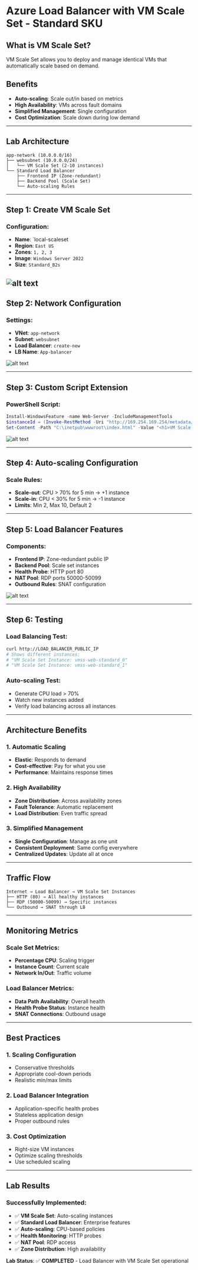 # Azure Load Balancer with VM Scale Set - Standard SKU

## What is VM Scale Set?
VM Scale Set allows you to deploy and manage identical VMs that automatically scale based on demand.

## Benefits
- **Auto-scaling**: Scale out/in based on metrics
- **High Availability**: VMs across fault domains
- **Simplified Management**: Single configuration
- **Cost Optimization**: Scale down during low demand

---

## Lab Architecture

```
app-network (10.0.0.0/16)
├── websubnet (10.0.0.0/24)
│   └── VM Scale Set (2-10 instances)
└── Standard Load Balancer
    ├── Frontend IP (Zone-redundant)
    ├── Backend Pool (Scale Set)
    └── Auto-scaling Rules
```

---

## Step 1: Create VM Scale Set

### Configuration:
- **Name**: `local-scaleset
- **Region**: `East US`
- **Zones**: `1, 2, 3`
- **Image**: `Windows Server 2022`
- **Size**: `Standard_B2s`

![alt text](image.png)
---

## Step 2: Network Configuration

### Settings:
- **VNet**: `app-network`
- **Subnet**: `websubnet`
- **Load Balancer**: `create-new`
- **LB Name**: `App-balancer`

![alt text](image-1.png)

---

## Step 3: Custom Script Extension

### PowerShell Script:
```powershell
Install-WindowsFeature -name Web-Server -IncludeManagementTools
$instanceId = (Invoke-RestMethod -Uri "http://169.254.169.254/metadata/instance/compute/name?api-version=2021-02-01" -Headers @{"Metadata"="true"})
Set-Content -Path "C:\inetpub\wwwroot\index.html" -Value "<h1>VM Scale Set Instance: $instanceId</h1>"
```

![alt text](image-2.png)

---

## Step 4: Auto-scaling Configuration

### Scale Rules:
- **Scale-out**: CPU > 70% for 5 min → +1 instance
- **Scale-in**: CPU < 30% for 5 min → -1 instance
- **Limits**: Min 2, Max 10, Default 2



---

## Step 5: Load Balancer Features

### Components:
- **Frontend IP**: Zone-redundant public IP
- **Backend Pool**: Scale set instances
- **Health Probe**: HTTP port 80
- **NAT Pool**: RDP ports 50000-50099
- **Outbound Rules**: SNAT configuration

![alt text](image-3.png)

---

## Step 6: Testing

### Load Balancing Test:
```bash
curl http://LOAD_BALANCER_PUBLIC_IP
# Shows different instances:
# "VM Scale Set Instance: vmss-web-standard_0"
# "VM Scale Set Instance: vmss-web-standard_1"
```

### Auto-scaling Test:
- Generate CPU load > 70%
- Watch new instances added
- Verify load balancing across all instances

---

## Architecture Benefits

### 1. Automatic Scaling
- **Elastic**: Responds to demand
- **Cost-effective**: Pay for what you use
- **Performance**: Maintains response times

### 2. High Availability
- **Zone Distribution**: Across availability zones
- **Fault Tolerance**: Automatic replacement
- **Load Distribution**: Even traffic spread

### 3. Simplified Management
- **Single Configuration**: Manage as one unit
- **Consistent Deployment**: Same config everywhere
- **Centralized Updates**: Update all at once

---

## Traffic Flow

```
Internet → Load Balancer → VM Scale Set Instances
├── HTTP (80) → All healthy instances
├── RDP (50000-50099) → Specific instances
└── Outbound → SNAT through LB
```

---

## Monitoring Metrics

### Scale Set Metrics:
- **Percentage CPU**: Scaling trigger
- **Instance Count**: Current scale
- **Network In/Out**: Traffic volume

### Load Balancer Metrics:
- **Data Path Availability**: Overall health
- **Health Probe Status**: Instance health
- **SNAT Connections**: Outbound usage

---

## Best Practices

### 1. Scaling Configuration
- Conservative thresholds
- Appropriate cool-down periods
- Realistic min/max limits

### 2. Load Balancer Integration
- Application-specific health probes
- Stateless application design
- Proper outbound rules

### 3. Cost Optimization
- Right-size VM instances
- Optimize scaling thresholds
- Use scheduled scaling

---

## Lab Results

### Successfully Implemented:
- ✅ **VM Scale Set**: Auto-scaling instances
- ✅ **Standard Load Balancer**: Enterprise features
- ✅ **Auto-scaling**: CPU-based policies
- ✅ **Health Monitoring**: HTTP probes
- ✅ **NAT Pool**: RDP access
- ✅ **Zone Distribution**: High availability

**Lab Status**: ✅ **COMPLETED** - Load Balancer with VM Scale Set operational